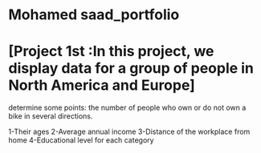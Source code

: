 # Mohamed saad_portfolio


# [Project 1st :In this project, we display data for a group of people in North America and Europe]
  determine some points: the number of people who own or do not own a bike in several directions.

   1-Their ages
   2-Average annual income
   3-Distance of the workplace from home
   4-Educational level for each category
  
